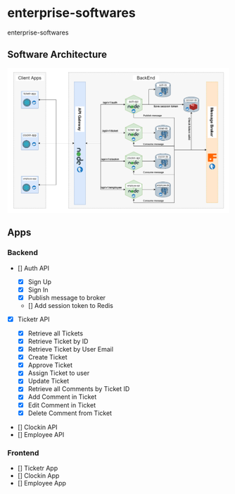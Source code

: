 # enterprise-softwares

enterprise-softwares

## Software Architecture

![alt text](./assets/architecture.png)

## Apps

### Backend

- [] Auth API

  - [x] Sign Up
  - [x] Sign In
  - [x] Publish message to broker
  - [] Add session token to Redis

- [x] Ticketr API

  - [x] Retrieve all Tickets
  - [x] Retrieve Ticket by ID
  - [x] Retrieve Ticket by User Email
  - [x] Create Ticket
  - [x] Approve Ticket
  - [x] Assign Ticket to user
  - [x] Update Ticket
  - [x] Retrieve all Comments by Ticket ID
  - [x] Add Comment in Ticket
  - [x] Edit Comment in Ticket
  - [x] Delete Comment from Ticket

- [] Clockin API
- [] Employee API

### Frontend

- [] Ticketr App
- [] Clockin App
- [] Employee App
